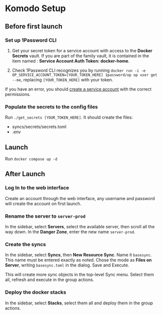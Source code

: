 # Komodo Setup

## Before first launch

### Set up 1Password CLI

1. Get your secret token for a service account with access to the **Docker Secrets**
vault. If you are part of the family vault, it is contained in the item named :
**Service Account Auth Token: docker-home**.

1. Check 1Password CLI recognizes you by running ```docker run -i -e OP_SERVICE_ACCOUNT_TOKEN=[YOUR_TOKEN_HERE] 1password/op op user get --me```,
replacing ```[YOUR_TOKEN_HERE]``` with your token. 

If you have an error, you should [create a service account](https://developer.1password.com/docs/service-accounts/get-started/)
with the correct permissions.

### Populate the secrets to the config files

Run ```./get_secrets [YOUR_TOKEN_HERE]```. It should create the files:

- syncs/secrets/secrets.toml
- .env

## Launch

Run ```docker compose up -d```

## After Launch

### Log In to the web interface

Create an account through the web interface, any username and password will
create the account on first launch.

### Rename the server to ```server-prod```

In the sidebar, select **Servers**, select the available server, then scroll all
the way down. In the **Danger Zone**, enter the new name ```server-prod```.

### Create the syncs

In the sidebar, select **Syncs**, then **New Resource Sync**. Name it
```basesync```. This name  must be entered exactly as noted. Chose the mode as
**Files on Server**, writing ```basesync.toml``` in the dialog. Save and Execute.

This will create more sync objects in the top-level Sync menu. Select them all,
refresh and execute in the group actions.

### Deploy the docker stacks

In the sidebar, select **Stacks**, select them all and deploy them in the group
actions.

